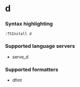 <!--- THIS DOCUMENT IS AUTOMATICALLY GENERATED, DON'T EDIT IT -->
# d

### Syntax highlighting

```vim
:TSInstall d
```

### Supported language servers

- serve_d

### Supported formatters

- dfmt

